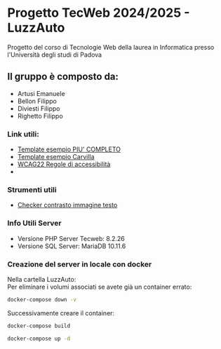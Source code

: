 # Progetto TecWeb 2024/2025 - LuzzAuto
Progetto del corso di Tecnologie Web della laurea in Informatica presso l'Università degli studi di Padova
## Il gruppo è composto da:
- Artusi Emanuele
- Bellon Filippo
- Diviesti Filippo
- Righetto Filippo
### Link utili:
- [Template esempio PIU' COMPLETO](https://themes.getbootstrap.com/preview/?theme_id=1719)
- [Template esempio Carvilla](https://demo.themesine.com/carvilla/)
- [WCAG22 Regole di accessibilità](https://www.w3.org/WAI/WCAG22/quickref/)
- 
### Strumenti utili
- [Checker contrasto immagine testo](https://imagecontrastchecker.com/)

### Info Utili Server
- Versione PHP Server Tecweb: 8.2.26
- Versione SQL Server: MariaDB 10.11.6

### Creazione del server in locale con docker
Nella cartella LuzzAuto:  
Per eliminare i volumi associati se avete già un container errato:
```cmd
docker-compose down -v
```
Successivamente creare il container:
```cmd
docker-compose build
```
```cmd
docker-compose up -d
```

